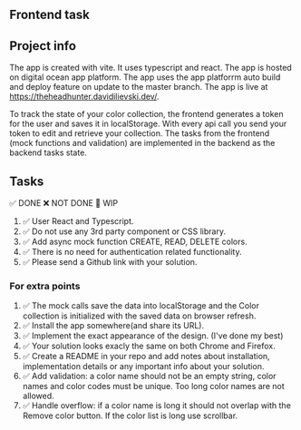 
## Frontend task

## Project info
The app is created with vite. It uses typescript and react. The app is hosted on digital ocean app platform. The app uses the app platforrm auto build and deploy feature on update to the master branch. The app is live at https://theheadhunter.davidilievski.dev/.

To track the state of your color collection, the frontend generates a token for the user and saves it in localStorage. With every api call you send your token to edit and retrieve your collection. The tasks from the frontend (mock functions and validation) are implemented in the backend as the backend tasks state.

## Tasks
✅ DONE ❌ NOT DONE 👷 WIP
1. ✅ User React and Typescript.
2. ✅ Do not use any 3rd party component or CSS library.
3. ✅ Add async mock function CREATE, READ, DELETE colors.
4. ✅ There is no need for authentication related functionality.
5. ✅ Please send a Github link with your solution.

### For extra points
1. ✅ The mock calls save the data into localStorage and the Color collection is initialized with the saved data on browser refresh.
2. ✅ Install the app somewhere(and share its URL).
3. ✅ Implement the exact appearance of the design. (I've done my best)
4. ✅ Your solution looks exacly the same on both Chrome and Firefox.
5. ✅ Create a README in your repo and add notes about installation, implementation details or any important info about your solution. 
6. ✅ Add validation: a color name should not be an empty string, color names and color codes must be unique. Too long color names are not allowed.
7. ✅ Handle overflow: if a color name is long it should not overlap with the Remove color button. If the color list is long use scrollbar.

